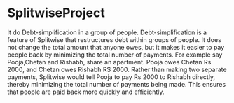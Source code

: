 # SplitwiseProject
It do Debt-simplification in a group of people.  Debt-simplification is a feature of Splitwise that restructures debt within groups of people. It does not change the total amount that anyone owes, but it makes it easier to pay people back by minimizing the total number of payments.  For example  say Pooja,Chetan and Rishabh, share an apartment. Pooja owes Chetan Rs 2000, and Chetan owes Rishabh RS 2000. Rather than making two separate payments, Splitwise would tell Pooja to pay  Rs 2000 to Rishabh directly, thereby minimizing the total number of payments being made. This ensures that people are paid back more quickly and efficiently.
